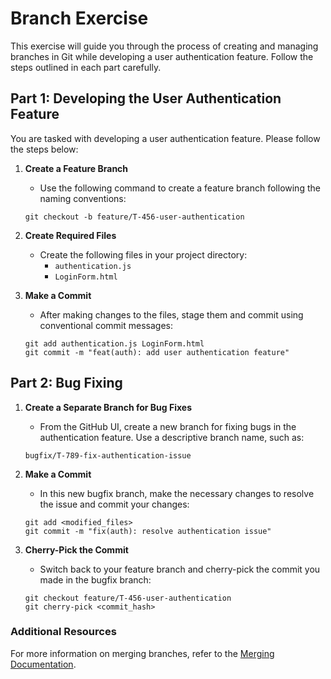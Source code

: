 # Branch Exercise

This exercise will guide you through the process of creating and managing branches in Git while developing a user authentication feature. Follow the steps outlined in each part carefully.

## Part 1: Developing the User Authentication Feature

You are tasked with developing a user authentication feature. Please follow the steps below:

1. **Create a Feature Branch**
   - Use the following command to create a feature branch following the naming conventions:
   ```shell
   git checkout -b feature/T-456-user-authentication
   ```

2. **Create Required Files**
   - Create the following files in your project directory:
     - `authentication.js`
     - `LoginForm.html`

3. **Make a Commit**
   - After making changes to the files, stage them and commit using conventional commit messages:
   ```shell
   git add authentication.js LoginForm.html
   git commit -m "feat(auth): add user authentication feature"
   ```

## Part 2: Bug Fixing

1. **Create a Separate Branch for Bug Fixes**
   - From the GitHub UI, create a new branch for fixing bugs in the authentication feature. Use a descriptive branch name, such as:
   ```
   bugfix/T-789-fix-authentication-issue
   ```

2. **Make a Commit**
   - In this new bugfix branch, make the necessary changes to resolve the issue and commit your changes:
   ```shell
   git add <modified_files>
   git commit -m "fix(auth): resolve authentication issue"
   ```

3. **Cherry-Pick the Commit**
   - Switch back to your feature branch and cherry-pick the commit you made in the bugfix branch:
   ```shell
   git checkout feature/T-456-user-authentication
   git cherry-pick <commit_hash>
   ```

### Additional Resources

For more information on merging branches, refer to the [Merging Documentation](../docs/merge.md).
